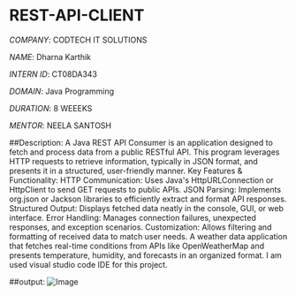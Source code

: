 # REST-API-CLIENT

*COMPANY*: CODTECH IT SOLUTIONS 

*NAME*: Dharna Karthik 

*INTERN ID*: CT08DA343 

*DOMAIN*: Java Programming

*DURATION*: 8 WEEEKS 

*MENTOR*: NEELA SANTOSH

##Description: A Java REST API Consumer is an application designed to fetch and process data from a public RESTful API. This program leverages HTTP requests to retrieve information, typically in JSON format, and presents it in a structured, user-friendly manner.
Key Features & Functionality:
HTTP Communication: Uses Java's HttpURLConnection or HttpClient to send GET requests to public APIs.
JSON Parsing: Implements org.json or Jackson libraries to efficiently extract and format API responses.
Structured Output: Displays fetched data neatly in the console, GUI, or web interface.
Error Handling: Manages connection failures, unexpected responses, and exception scenarios.
Customization: Allows filtering and formatting of received data to match user needs.
A weather data application that fetches real-time conditions from APIs like OpenWeatherMap and presents temperature, humidity, and forecasts in an organized format.
I am used visual studio code IDE for this project.

##output: 
![Image](https://github.com/user-attachments/assets/de628436-3bae-4ed2-99b5-db4fa6bc4ada)
